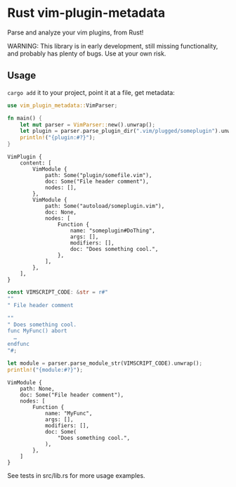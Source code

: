 # Rust vim-plugin-metadata

Parse and analyze your vim plugins, from Rust!

WARNING: This library is in early development, still missing functionality, and probably has plenty
of bugs. Use at your own risk.

## Usage

`cargo add` it to your project, point it at a file, get metadata:

```rust
use vim_plugin_metadata::VimParser;

fn main() {
    let mut parser = VimParser::new().unwrap();
    let plugin = parser.parse_plugin_dir(".vim/plugged/someplugin").unwrap();
    println!("{plugin:#?}");
}
```
```
VimPlugin {
    content: [
        VimModule {
            path: Some("plugin/somefile.vim"),
            doc: Some("File header comment"),
            nodes: [],
        },
        VimModule {
            path: Some("autoload/someplugin.vim"),
            doc: None,
            nodes: [
                Function {
                    name: "someplugin#DoThing",
                    args: [],
                    modifiers: [],
                    doc: "Does something cool.",
                },
            ],
        },
    ],
}
```

```rust
const VIMSCRIPT_CODE: &str = r#"
""
" File header comment

""
" Does something cool.
func MyFunc() abort
  …
endfunc
"#;

let module = parser.parse_module_str(VIMSCRIPT_CODE).unwrap();
println!("{module:#?}");
```
```
VimModule {
    path: None,
    doc: Some("File header comment"),
    nodes: [
        Function {
            name: "MyFunc",
            args: [],
            modifiers: [],
            doc: Some(
                "Does something cool.",
            ),
        },
    ]
}
```

See tests in src/lib.rs for more usage examples.
